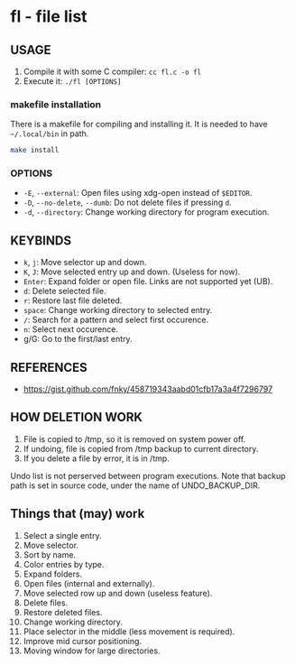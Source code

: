 # fl - file list

## USAGE
1. Compile it with some C compiler: `cc fl.c -o fl`
2. Execute it: `./fl [OPTIONS]`

### makefile installation
There is a makefile for compiling and installing it. It is needed to have
`~/.local/bin` in path.
```sh
make install
```

### OPTIONS
- `-E`,  `--external`: Open files using xdg-open instead of `$EDITOR`.
- `-D`, `--no-delete`, `--dumb`: Do not delete files if pressing `d`.
- `-d`, `--directory`: Change working directory for program execution.

## KEYBINDS
- `k`, `j`: Move selector up and down.
- `K`, `J`: Move selected entry up and down. (Useless for now).
- `Enter`: Expand folder or open file. Links are not supported yet (UB).
- `d`: Delete selected file.
- `r`: Restore last file deleted.
- `space`: Change working directory to selected entry.
- `/`: Search for a pattern and select first occurence.
- `n`: Select next occurence.
- g/G: Go to the first/last entry.

## REFERENCES
- https://gist.github.com/fnky/458719343aabd01cfb17a3a4f7296797

## HOW DELETION WORK
1. File is copied to /tmp, so it is removed on system power off.
2. If undoing, file is copied from /tmp backup to current directory.
3. If you delete a file by error, it is in /tmp.

Undo list is not perserved between program executions. Note that backup path is
set in source code, under the name of UNDO_BACKUP_DIR.

## Things that (may) work
1. Select a single entry.
2. Move selector.
3. Sort by name.
4. Color entries by type.
5. Expand folders.
6. Open files (internal and externally).
7. Move selected row up and down (useless feature).
8. Delete files.
9. Restore deleted files.
10. Change working directory.
11. Place selector in the middle (less movement is required).
12. Improve mid cursor positioning.
13. Moving window for large directories.

